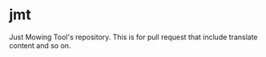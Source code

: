 # jmt
Just Mowing Tool's repository.
This is for pull request that include translate content and so on.
